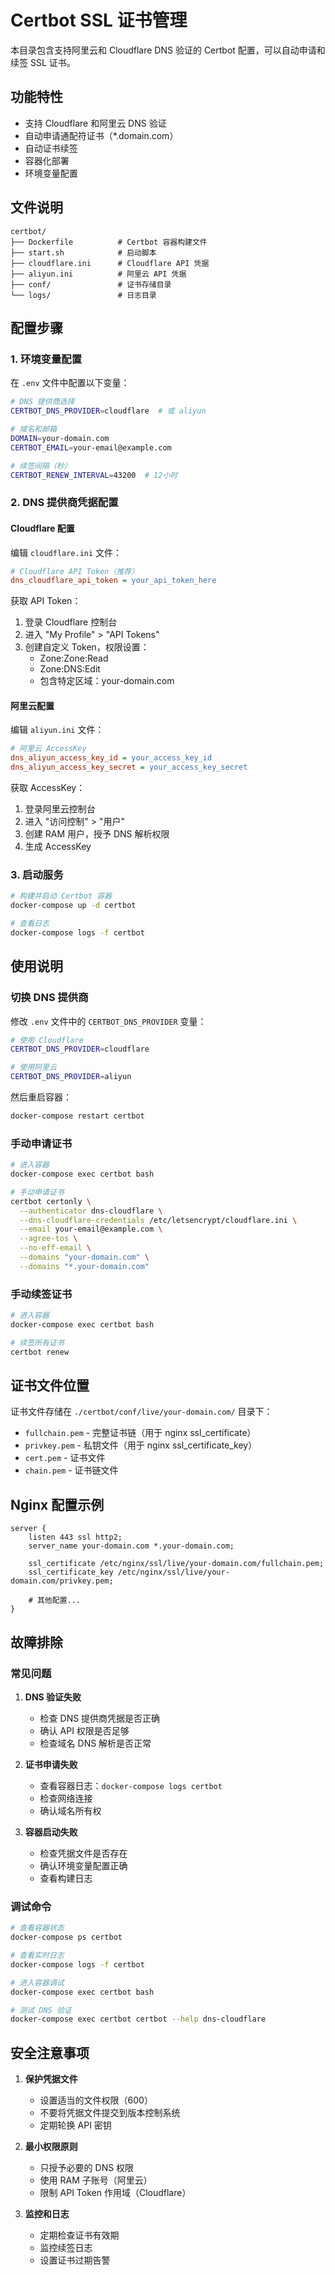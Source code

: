# Certbot SSL 证书管理

本目录包含支持阿里云和 Cloudflare DNS 验证的 Certbot 配置，可以自动申请和续签 SSL 证书。

## 功能特性

- 支持 Cloudflare 和阿里云 DNS 验证
- 自动申请通配符证书（*.domain.com）
- 自动证书续签
- 容器化部署
- 环境变量配置

## 文件说明

```
certbot/
├── Dockerfile          # Certbot 容器构建文件
├── start.sh            # 启动脚本
├── cloudflare.ini      # Cloudflare API 凭据
├── aliyun.ini          # 阿里云 API 凭据
├── conf/               # 证书存储目录
└── logs/               # 日志目录
```

## 配置步骤

### 1. 环境变量配置

在 `.env` 文件中配置以下变量：

```bash
# DNS 提供商选择
CERTBOT_DNS_PROVIDER=cloudflare  # 或 aliyun

# 域名和邮箱
DOMAIN=your-domain.com
CERTBOT_EMAIL=your-email@example.com

# 续签间隔（秒）
CERTBOT_RENEW_INTERVAL=43200  # 12小时
```

### 2. DNS 提供商凭据配置

#### Cloudflare 配置

编辑 `cloudflare.ini` 文件：

```ini
# Cloudflare API Token（推荐）
dns_cloudflare_api_token = your_api_token_here
```

获取 API Token：
1. 登录 Cloudflare 控制台
2. 进入 "My Profile" > "API Tokens"
3. 创建自定义 Token，权限设置：
   - Zone:Zone:Read
   - Zone:DNS:Edit
   - 包含特定区域：your-domain.com

#### 阿里云配置

编辑 `aliyun.ini` 文件：

```ini
# 阿里云 AccessKey
dns_aliyun_access_key_id = your_access_key_id
dns_aliyun_access_key_secret = your_access_key_secret
```

获取 AccessKey：
1. 登录阿里云控制台
2. 进入 "访问控制" > "用户"
3. 创建 RAM 用户，授予 DNS 解析权限
4. 生成 AccessKey

### 3. 启动服务

```bash
# 构建并启动 Certbot 容器
docker-compose up -d certbot

# 查看日志
docker-compose logs -f certbot
```

## 使用说明

### 切换 DNS 提供商

修改 `.env` 文件中的 `CERTBOT_DNS_PROVIDER` 变量：

```bash
# 使用 Cloudflare
CERTBOT_DNS_PROVIDER=cloudflare

# 使用阿里云
CERTBOT_DNS_PROVIDER=aliyun
```

然后重启容器：

```bash
docker-compose restart certbot
```

### 手动申请证书

```bash
# 进入容器
docker-compose exec certbot bash

# 手动申请证书
certbot certonly \
  --authenticator dns-cloudflare \
  --dns-cloudflare-credentials /etc/letsencrypt/cloudflare.ini \
  --email your-email@example.com \
  --agree-tos \
  --no-eff-email \
  --domains "your-domain.com" \
  --domains "*.your-domain.com"
```

### 手动续签证书

```bash
# 进入容器
docker-compose exec certbot bash

# 续签所有证书
certbot renew
```

## 证书文件位置

证书文件存储在 `./certbot/conf/live/your-domain.com/` 目录下：

- `fullchain.pem` - 完整证书链（用于 nginx ssl_certificate）
- `privkey.pem` - 私钥文件（用于 nginx ssl_certificate_key）
- `cert.pem` - 证书文件
- `chain.pem` - 证书链文件

## Nginx 配置示例

```nginx
server {
    listen 443 ssl http2;
    server_name your-domain.com *.your-domain.com;
    
    ssl_certificate /etc/nginx/ssl/live/your-domain.com/fullchain.pem;
    ssl_certificate_key /etc/nginx/ssl/live/your-domain.com/privkey.pem;
    
    # 其他配置...
}
```

## 故障排除

### 常见问题

1. **DNS 验证失败**
   - 检查 DNS 提供商凭据是否正确
   - 确认 API 权限是否足够
   - 检查域名 DNS 解析是否正常

2. **证书申请失败**
   - 查看容器日志：`docker-compose logs certbot`
   - 检查网络连接
   - 确认域名所有权

3. **容器启动失败**
   - 检查凭据文件是否存在
   - 确认环境变量配置正确
   - 查看构建日志

### 调试命令

```bash
# 查看容器状态
docker-compose ps certbot

# 查看实时日志
docker-compose logs -f certbot

# 进入容器调试
docker-compose exec certbot bash

# 测试 DNS 验证
docker-compose exec certbot certbot --help dns-cloudflare
```

## 安全注意事项

1. **保护凭据文件**
   - 设置适当的文件权限（600）
   - 不要将凭据文件提交到版本控制系统
   - 定期轮换 API 密钥

2. **最小权限原则**
   - 只授予必要的 DNS 权限
   - 使用 RAM 子账号（阿里云）
   - 限制 API Token 作用域（Cloudflare）

3. **监控和日志**
   - 定期检查证书有效期
   - 监控续签日志
   - 设置证书过期告警